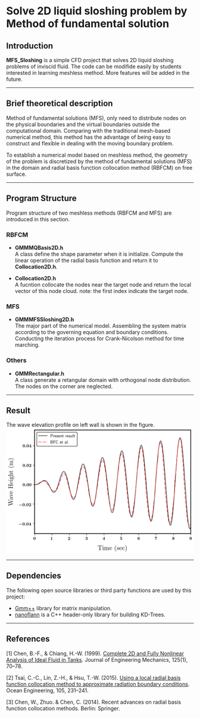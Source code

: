 # Solve 2D liquid sloshing problem by Method of fundamental solution

## Introduction
**MFS_Sloshing** is a simple CFD project that solves 2D liquid sloshing problems of inviscid fluid. The code can be modifide easily by students interested in learning meshless method. More features will be added in the future.

***
## Brief theoretical description

Method of fundamental solutions (MFS), only need to distribute nodes on the physical boundaries and the virtual boundaries outside the computational domain. Comparing with the traditional mesh-based numerical method, this method has the advantage of being easy to construct and flexible in dealing with the moving boundary problem.

To establish a numerical model based on meshless method, the geometry of the problem is discretized by the method of fundamental solutions (MFS) in the domain and radial basis function collocation method (RBFCM) on free surface.

***
## Program Structure
Program structure of two meshless methods (RBFCM and MFS) are introduced in this section.

### RBFCM
* **GMMMQBasis2D.h** \
A class define the shape parameter when it is initialize. Compute the linear operation of the radial basis function and return it to **Collocation2D.h**.

* **Collocation2D.h** \
A fucntion collocate the nodes near the target node and return the local vector of this node cloud.
note: the first index indicate the target node.

### MFS
* **GMMMFSSloshing2D.h** \
The major part of the numerical model. Assembling the system matrix according to the governing equation and boundary conditions. Conducting the iteration process for Crank-Nicolson method for time marching.

### Others
* **GMMRectangular.h** \
A class generate a retangular domain with orthogonal node distribution. The nodes on the corner are neglected.

***
## Result
The wave elevation profile on left wall is shown in the figure.
![](wave_history.png)

***
## Dependencies
The following open source libraries or third party functions are used by this project:
- [Gmm++](http://getfem.org/gmm.html) library for matrix manipulation.
- [nanoflann](https://github.com/jlblancoc/nanoflann) is a C++ header-only library for building KD-Trees.
***
## References
[1] Chen, B.-F., & Chiang, H.-W. (1999). [Complete 2D and Fully Nonlinear Analysis of Ideal Fluid in Tanks](https://doi.org/10.1061/(asce)0733-9399(1999)125:1(70)). Journal of Engineering Mechanics, 125(1), 70–78.

[2] Tsai, C.-C., Lin, Z.-H., & Hsu, T.-W. (2015). [Using a local radial basis function collocation method to approximate radiation boundary conditions](https://doi.org/10.1016/j.oceaneng.2015.06.030). Ocean Engineering, 105, 231–241. 

[3] Chen, W., Zhuo. & Chen, C. (2014). Recent advances on radial basis function collocation methods. Berlin: Springer.